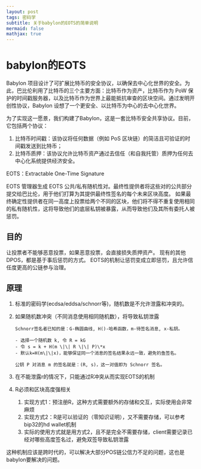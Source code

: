 ```yaml
---
layout: post
tags: 密码学
subtitle: 关于babylon的EOTS的简单说明
mermaid: false
mathjax: true
---
```


# babylon的EOTS

Babylon 项目设计了可扩展比特币的安全协议，以确保去中心化世界的安全。为此，巴比伦利用了比特币的三个主要方面：比特币作为资产，比特币作为 PoW 保护的时间戳服务器，以及比特币作为世界上最能抵抗审查的区块空间。通过发明开创性协议，Babylon 设想了一个更安全、以比特币为中心的去中心化世界。

为了实现这一愿景，我们构建了Babylon，这是一套比特币安全共享协议。目前，它包括两个协议：

1. 比特币时间戳：该协议将任何数据（例如 PoS 区块链）的简洁且可验证的时间戳发送到比特币；
2. 比特币质押：该协议允许比特币资产通过去信任（和自我托管）质押为任何去中心化系统提供经济安全。

EOTS：Extractable One-Time Signature

EOTS 管理器生成 EOTS 公共/私有随机性对。最终性提供者将这些对的公共部分提交给巴比伦，用于他们打算为其提供最终性签名的每个未来区块高度。
如果最终确定性提供者在同一高度上投票给两个不同的区块，他们将不得不重复使用相同的私有随机性，这将导致他们的底层私钥被暴露，从而导致他们及其所有委托人被惩罚。

## 目的

让投票者不能够恶意投票，如果恶意投票，会直接损失质押资产。
现有的其他DPOS，都是基于事后惩罚的方式。
EOTS的机制让惩罚变成立即惩罚，且允许信任度更高的公链参与治理。

## 原理

1. 标准的密码学(ecdsa/eddsa/schnorr等)，随机数是不允许泄露和冲突的。
2. 如果随机数冲突（不同消息使用相同随机数），将导致私钥泄露

    ```text
    Schnorr签名者已知的是：G-椭圆曲线, H()-哈希函数，m-待签名消息, x-私钥。

    - 选择一个随机数 k, 令 R = kG
    - 令 s = k + H(m \|\| R \|\| P)\*x
    - 默认k=H(m\|\|x)，能够保证同一个消息的签名结果永远一致，避免钓鱼签名。

    公钥 P 对消息 m 的签名就是：(R, s)，这一对值即为 Schnorr 签名。
    ```

3. 在不能泄露r的情况下，只能通过R冲突从而实现EOTS的机制
4. R必须和区块高度强相关
   1. 实现方式1：预注册R，这种方式需要额外的存储和交互，实际使用会非常麻烦
   2. 实现方式2：R是可以验证的（零知识证明），又不需要存储，可以参考bip32的hd wallet机制
   3. 实际的使用方式就是用方式2，且不是完全不需要存储，client需要记录已经对哪些高度签名过，避免双签导致私钥泄露

这种机制应该是跨时代的，可以解决大部分POS链公信力不足的问题，这也是babylon要解决的问题。
